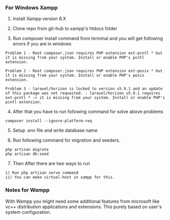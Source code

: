### For Windows Xampp

1) Install Xampp version 8.X

2) Clone repo from git-hub to xampp's htdocs folder

3) Run composer install command from terminal and you will get following errors if you are in windows

```
Problem 1 - Root composer.json requires PHP extension ext-pcntl * but it is missing from your system. Install or enable PHP's pcntl extension.

Problem 2 - Root composer.json requires PHP extension ext-posix * but it is missing from your system. Install or enable PHP's posix extension.

Problem 3 - laravel/horizon is locked to version v5.9.1 and an update of this package was not requested. - laravel/horizon v5.9.1 requires ext-pcntl * -> it is missing from your system. Install or enable PHP's pcntl extension.
```

4) After that you have to run following command for solve above problems

```
composer install --ignore-platform-req
```

5) Setup .env file and write database name

6) Run following command for migration and seeders.

```
php artisan migrate
php artisan db:seed
```

7) Then After there are two ways to run 

```
i) Run php artisan serve command
ii) You can make virtual-host in xampp for this.
```

### Notes for Wampp 
With Wampp you might need some additional features from microsoft like vc++ distribution applications and extensions.
This purely based on user's system configuration.
